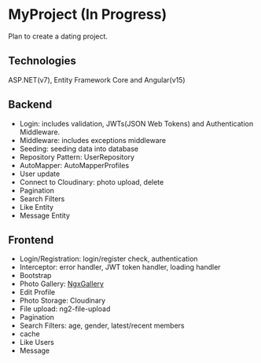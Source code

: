 # MyProject (In Progress)
Plan to create a dating project.

## Technologies
ASP.NET(v7), Entity Framework Core and Angular(v15)

## Backend
- Login: includes validation, JWTs(JSON Web Tokens) and Authentication Middleware.
- Middleware: includes exceptions middleware
- Seeding: seeding data into database
- Repository Pattern: UserRepository
- AutoMapper: AutoMapperProfiles
- User update
- Connect to Cloudinary: photo upload, delete
- Pagination
- Search Filters
- Like Entity
- Message Entity

## Frontend
- Login/Registration: login/register check, authentication
- Interceptor: error handler, JWT token handler, loading handler
- Bootstrap
- Photo Gallery: [NgxGallery](https://github.com/kolkov/ngx-gallery)
- Edit Profile
- Photo Storage: Cloudinary
- File upload: ng2-file-upload
- Pagination
- Search Filters: age, gender, latest/recent members
- cache
- Like Users
- Message
